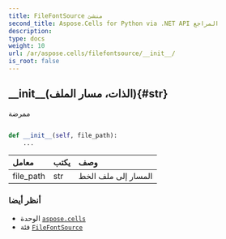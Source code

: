 ```yaml
---
title: FileFontSource منشئ
second_title: Aspose.Cells for Python via .NET API المراجع
description:
type: docs
weight: 10
url: /ar/aspose.cells/filefontsource/__init__/
is_root: false
---
```

##  \_\_init\_\_(الذات، مسار الملف){#str}
ممرضة



```python

def __init__(self, file_path):
    ...
```


| معامل| يكتب| وصف|
| :- | :- | :- |
| file_path | str | المسار إلى ملف الخط|



###  أنظر أيضا
* الوحدة [`aspose.cells`](../../)
* فئة [`FileFontSource`](/cells/python-net/ar/aspose.cells/filefontsource)
